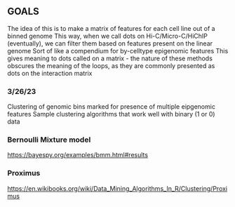 ## GOALS
The idea of this is to make a matrix of features for each cell line out of a binned genome
This way, when we call dots on Hi-C/Micro-C/HiChIP (eventually), we can filter them based on features present on the linear genome
Sort of like a compendium for by-celltype epigenomic features
This gives meaning to dots called on a matrix  - the nature of these methods obscures the meaning of the loops, as they are commonly presented as dots on the interaction matrix

### 3/26/23
Clustering of genomic bins marked for presence of multiple eipgenomic features
Sample clustering algorithms that work well with binary (1 or 0) data

### Bernoulli Mixture model 
https://bayespy.org/examples/bmm.html#results

### Proximus
https://en.wikibooks.org/wiki/Data_Mining_Algorithms_In_R/Clustering/Proximus


